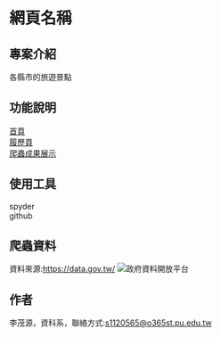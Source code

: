# 網頁名稱

## 專案介紹
各縣市的旅遊景點
## 功能說明
[首頁](https://phiigff24.github.io/html5up-massively/index.html#)<br>
[履歷頁](https://phiigff24.github.io/html5up-massively/generic.html)<br>
[爬蟲成果展示](https://phiigff24.github.io/html5up-massively/elements.html)
## 使用工具
spyder<br>
github
## 爬蟲資料
資料來源:https://data.gov.tw/
![政府資料開放平台](https://github.com/user-attachments/assets/a5a9d38a-5376-4911-bda2-5cea5e5939c5)
## 作者 
李茂源，資科系，聯絡方式:s1120565@o365st.pu.edu.tw
